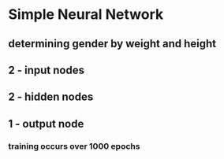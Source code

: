 # Simple Neural Network

## determining gender by weight and height

## 2 - input nodes
## 2 - hidden nodes
## 1 - output node

### training occurs over 1000 epochs